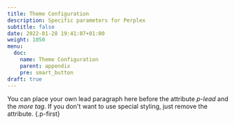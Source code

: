 ```yaml
---
title: Theme Configuration
description: Specific parameters for Perplex
subtitle: false
date: 2022-01-28 19:41:07+01:00
weight: 1050
menu:
  doc:
    name: Theme Configuration
    parent: appendix
    pre: smart_button
draft: true
---
```


You can place your own lead paragraph here before the attribute _p-lead_ and the _more tag_. If you don't want to use special styling, just remove the attribute.
{.p-first} <!--more-->
